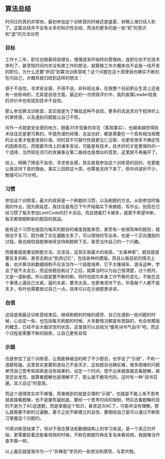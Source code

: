 ## 算法总结

时间过的真的非常快，最初参加这个训练营的时候还是盛夏，转眼上海已经入秋了。这篇总结并不会有太多的知识性总结，而谈的更多的是一些“软”的意识和“虚”的方法论吧

### 目标

工作十二年，职位也随着经验增长，慢慢逐渐开始转向管理岗，连职位也不在技术序列了，甚至短时间内并没有换工作的想法，就算换工作大概率也不会是一线开发的职位，为什么还要“折回”到算法训练营呢？这个问题在这十周里我也确实不断的在问自己，大概有就归结到这样的想法：

源于不自信，寻求安全感，不得不说，非科班出身，在我整个目前职业生涯上还是有一些影响的，尤其是自信方面，最近的一次绩效评价中，我的直属Leader给我的评价中也有提到技术不自信。

那么参加算法训练营，其实就是为了降低这种不自信，更多的去追求对于程序的上的掌控感，以及遇到问题能让自己不慌。

另外一点就是安全感的地方，随着35岁现象的存在（客观事实），也越来越觉得技术往往还是更可靠的，毕竟所谓的经理、总监也好，都是需要在一个具有相当规模的企业里才能更发挥价值，同时其不可替代性就更见仁见智，也更有很多不确定性的因素存在。而随着市场上的诸多变动，可能是有技术，技术好的才是更保险的一个选择，当然现在流行的发展事业第二曲线也是类似的意思，这里就不再展开了。

综上，明确了降低不自信，寻求安全感，其实是我参加这个训练营的目的，也更能让我坚持下来的理由，事实上回顾这十周，也算是坚持下来了，但中间波折不少，勉强可以70分吧。

### 习惯

参加这个训练营，最大的收获是一个刷题的习惯，以及刷题的方法。从刚参加时每周的作业，因为拖延症，我往往是周日下午开始踏实下来做题，写作业。到现在已经习惯了每天参加LeetCode的打卡活动，而且随着打卡越多，就更不希望中断，每天都很期盼新的题目的挑战。

能有这个习惯也是因为每天的题目的难度我能承受，甚至有一些很简单的题目，就相当于复习，因为做了实在遍数太多了，可以很快的写出来，也是一个正向激励的过程。我也相信我能够继续坚持刷题刷下去，甚至当作自己的一个兴趣。

而接着就是要说刷题方法，应该说，这其实我最大的收获。“五毒神掌”，题目就是要反复的刷，甚至去刷出“肌肉记忆”，包括各种的模版。而且以我目前的情况上看，也许算法和数据结构不应该当作一个技能培养，它不太像骑车、游泳这种，学会了就不太会忘，而这些题目刷过了之后，就算当时以为自己很清楚，过个把月，又是一道新题。所以就是要不断的刷，同时也因为本身工作节奏的变化，不能在这个事情上逼自己太紧，逼的太紧，要求太高，也更难坚持下去，毕竟每个人都不是天才，有时也需要放过自己一点。具体可以在示弱那里讲讲。

### 自信

这段是我最近训练营结束后，继续刷题的时候的感受，自己在遇到一些问题的时候，心会定一些，也包括每天刷题的时候，大多数情况都是有思路的，也会有模版的概念，已经不会大脑空空的状态，这里就可以总结为“腹有诗书气自华”吧。而这个过程是需要不断的锻炼，让自己更有自信

### 示弱

也是参加了这个训练营，让我能够被迫的刷了不少题目，也学会了“示弱”，不和一道题死磕，这里其实是要知道自己不是天才，这些题目也确实难，很多困难的问题单凭自己思考和探索是没有结果的，设定一个时间，想不出来就直接去看题解，甚至还会发现，就算看题解也是理解不了，那么就干脆背代码，这时有一种“读书百遍，其义自见”的意思。

而这个道理其实并不难懂，而难做到的就是合理的“示弱”，也就是不能上来不思考就直接看题解，也不是要死磕到底，要给一个思考时间的限制，然后去看题解的目的不是为了AC这道题，而是掌握这个知识，甚至这次AC了，可能并没有理解，那么就需要不断的过遍数，基于之前不断建立的自信，要相信自己是可以通过不断练习掌握这个问题的。

10周训练营结束了，但对于我在算法和数据结构上的学习来说，是一个真正的开始，更需要趁着还能看视频的时候，不断在刷题时再反复会来看视频，我就像当作查字典一样。

以上最后就是我作为一个“非典型”学员的一些想法和感悟，与君共勉。